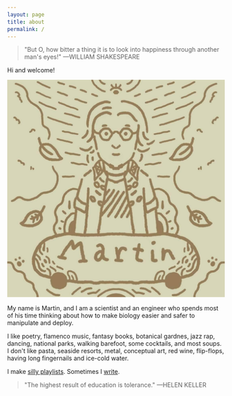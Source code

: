 ```yaml
---
layout: page
title: about
permalink: /
---
```


> "But O, how bitter a thing it is to look into happiness through another man's eyes!" —WILLIAM SHAKESPEARE

Hi and welcome!

<img class="col one left" src="/img/prof_pic4.jpg">

My name is Martin, and I am a scientist and an engineer who spends most of his time thinking about how to make biology easier and safer to manipulate and deploy. 

I like poetry, flamenco music, fantasy books, botanical gardnes, jazz rap, dancing, national parks, walking barefoot, some cocktails, and most soups. I don't like pasta, seaside resorts, metal, conceptual art, red wine, flip-flops, having long fingernails and ice-cold water.

I make [silly playlists](https://open.spotify.com/user/holubm?si=6ab799de4c914c77). Sometimes I [write](/blog/).

> "The highest result of education is tolerance." —HELEN KELLER

<!--
<div class="img_row">
	<img class="col half" src="{{ site.baseurl }}/img/belove.jpg">
	<img class="col half" src="{{ site.baseurl }}/img/keepgoing.jpg">
</div> 
-->